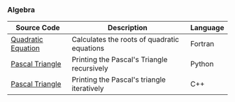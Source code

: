 ### Algebra
| Source Code | Description | Language |
| --- | --- | --- |    
|[Quadratic Equation](https://www.mycompiler.io/view/Ev1vvlhcZDD)|Calculates the roots of quadratic equations|Fortran|  
|[Pascal Triangle](https://www.mycompiler.io/view/CHwvFBXhFvG)|Printing the Pascal's Triangle recursively|Python|
|[Pascal Triangle](https://www.mycompiler.io/view/9uysMB2epBT)|Printing the Pascal's triangle iteratively|C++|
